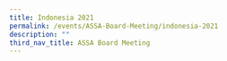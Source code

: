 ```yaml
---
title: Indonesia 2021
permalink: /events/ASSA-Board-Meeting/indonesia-2021
description: ""
third_nav_title: ASSA Board Meeting
---
```

